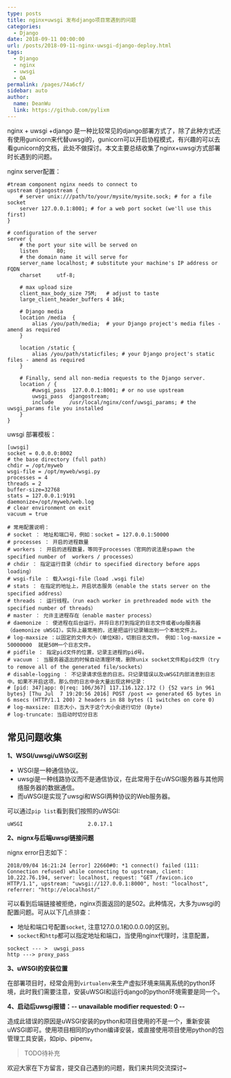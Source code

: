 ```yaml
---
type: posts
title: nginx+uwsgi 发布django项目常遇到的问题
categories: 
  - Django
date: 2018-09-11 00:00:00
url: /posts/2018-09-11-nginx-uwsgi-django-deploy.html
tags: 
  - Django
  - nginx
  - uwsgi
  - QA
permalink: /pages/74a6cf/
sidebar: auto
author: 
  name: DeanWu
  link: https://github.com/pylixm
---
```



nginx + uwsgi +django 是一种比较常见的django部署方式了，除了此种方式还有使用gunicorn来代替uwsgi的，gunicorn可以开启协程模式，有兴趣的可以去看gunicorn的文档，此处不做探讨。本文主要总结收集了nginx+uwsgi方式部署时长遇到的问题。
<!-- more -->
nginx server配置：

```nginx
#tream component nginx needs to connect to
upstream djangostream {
    # server unix:///path/to/your/mysite/mysite.sock; # for a file socket
    server 127.0.0.1:8001; # for a web port socket (we'll use this first)
}

# configuration of the server
server {
    # the port your site will be served on
    listen      80;
    # the domain name it will serve for
    server_name localhost; # substitute your machine's IP address or FQDN
    charset     utf-8;

    # max upload size
    client_max_body_size 75M;   # adjust to taste
    large_client_header_buffers 4 16k;

    # Django media
    location /media  {
        alias /you/path/media;  # your Django project's media files - amend as required
    }

    location /static {
        alias /you/path/staticfiles; # your Django project's static files - amend as required
    }

    # Finally, send all non-media requests to the Django server.
    location / {
        #uwsgi_pass  127.0.0.1:8001; # or no use upstream  
        uwsgi_pass  djangostream;
        include     /usr/local/nginx/conf/uwsgi_params; # the uwsgi_params file you installed
    }
}

```

uwsgi 部署模板：

```
[uwsgi]
socket = 0.0.0.0:8002
# the base directory (full path)
chdir = /opt/myweb
wsgi-file = /opt/myweb/wsgi.py
processes = 4
threads = 2
buffer-size=32768
stats = 127.0.0.1:9191
daemonize=/opt/myweb/web.log
# clear environment on exit
vacuum = true

# 常用配置说明：
# socket ： 地址和端口号，例如：socket = 127.0.0.1:50000
# processes ： 开启的进程数量
# workers ： 开启的进程数量，等同于processes（官网的说法是spawn the specified number of  workers / processes）
# chdir ： 指定运行目录（chdir to specified directory before apps loading）
# wsgi-file ： 载入wsgi-file（load .wsgi file）
# stats ： 在指定的地址上，开启状态服务（enable the stats server on the specified address）
# threads ： 运行线程。（run each worker in prethreaded mode with the specified number of threads）
# master ： 允许主进程存在（enable master process）
# daemonize ： 使进程在后台运行，并将日志打到指定的日志文件或者udp服务器（daemonize uWSGI）。实际上最常用的，还是把运行记录输出到一个本地文件上。
# log-maxsize ：以固定的文件大小（单位KB），切割日志文件。 例如：log-maxsize = 50000000  就是50M一个日志文件。
# pidfile ： 指定pid文件的位置，记录主进程的pid号。
# vacuum ： 当服务器退出的时候自动清理环境，删除unix socket文件和pid文件（try to remove all of the generated file/sockets）
# disable-logging ： 不记录请求信息的日志。只记录错误以及uWSGI内部消息到日志中。如果不开启这项，那么你的日志中会大量出现这种记录：
# [pid: 347|app: 0|req: 106/367] 117.116.122.172 () {52 vars in 961 bytes} [Thu Jul  7 19:20:56 2016] POST /post => generated 65 bytes in 6 msecs (HTTP/1.1 200) 2 headers in 88 bytes (1 switches on core 0)
# log-maxsize: 日志大小，当大于这个大小会进行切分 (Byte)
# log-truncate: 当启动时切分日志
```

## 常见问题收集

**1、WSGI/uwsgi/uWSGI区别**

- WSGI是一种通信协议。
- uwsgi是一种线路协议而不是通信协议，在此常用于在uWSGI服务器与其他网络服务器的数据通信。
- 而uWSGI是实现了uwsgi和WSGI两种协议的Web服务器。

可以通过`pip list`看到我们按照的uWSGI:

```
uWSGI                     2.0.17.1
```

**2、nignx与后端uwsgi链接问题**

nignx error日志如下：

```
2018/09/04 16:21:24 [error] 22660#0: *1 connect() failed (111: Connection refused) while connecting to upstream, client: 10.222.76.194, server: localhost, request: "GET /favicon.ico HTTP/1.1", upstream: "uwsgi://127.0.0.1:8000", host: "localhost", referrer: "http://elocalhost/"
```

可以看到后端链接被拒绝，nginx页面返回的是502。此种情况，大多为uwsgi的配置问题。可从以下几点排查：

- 地址和端口号配置`socket`, 注意127.0.0.1和0.0.0.0的区别。
- `sockect`和`http`都可以指定地址和端口，当使用nginx代理时，注意配置，

```
sockect --- >  uwsgi_pass 
http ---> proxy_pass 
```

**3、uWSGI的安装位置**

在部署项目时，经常会用到`virtualenv`来生产虚拟环境来隔离系统的python环境，此时我们需要注意，安装uWSGI和运行django的python环境需要是同一个。


**4、启动后uwsgi报错：-- unavailable modifier requested: 0 --**

造成此错误的原因是uWSGI安装的python和项目使用的不是一个，重新安装uWSGI即可。使用项目相同的python编译安装，或直接使用项目使用python的包管理工具安装，如pip、pipenv。



>TODO待补充

欢迎大家在下方留言，提交自己遇到的问题，我们来共同交流探讨~ 